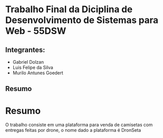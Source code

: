 # Trabalho Final da Diciplina de Desenvolvimento de Sistemas para Web - 55DSW

## Integrantes:

- Gabriel Dolzan
- Luis Felipe da Silva
- Murilo Antunes Goedert

## Resumo

# Resumo
O trabalho consiste em uma plataforma para venda de camisetas com entregas feitas por drone, o nome dado a plataforma é DronSeta
